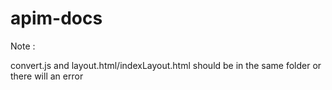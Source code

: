 # apim-docs

Note :

convert.js and layout.html/indexLayout.html should be in the same folder or there will an error
